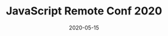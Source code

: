 ---
title: JavaScript Remote Conf 2020
description: Online Conference about JavaScript by JavaScript Experts
long_description: JavaScript Remote Conference is a fully online conference produced by the team that creates the JavaScript Jabber podcast. This will be the premier online experience for JavaScript developers to stay current without the hassle of travel or the risk of contagion.
topic: JavaScript and Front-End Development
keywords: JavaScript, HTML, CSS, Front-End, JS, Conference, Learning, Keeping Current
layout: layouts/conference.njk
start_date: 2020-05-14
end_date: 2020-05-15
date: 2020-05-15
registration_url: https://www.crowdcast.io/e/js-remote-conf-2020
cfp_url: https://chuck193704.typeform.com/to/XXLjow
hero_image: /images/conferences/laptop.jpg
image: /images/conferences/jsremoteconf_square_white.jpg
logo: /images/conferences/jsremoteconf_logo.png
twitter: jsremoteconf
sponsor_prospectus: /SponsorPackages.pdf
email_list_id: 49
tags:
  - conference
  - javascript
  - frontend
my_testimonials:
  - jsremote_erikisaksen
my_speakers:
  - js20_douglas_crockford
  - js20_aimee_knight
  - js20_chris_heilmann
  - js20_brian_rinaldi
  - js20_dan_shappir
  - js20_steve_edwards
  - js20_mike_amundsen
  - js20_bryan_horn
  - js20_mark_hasara
---